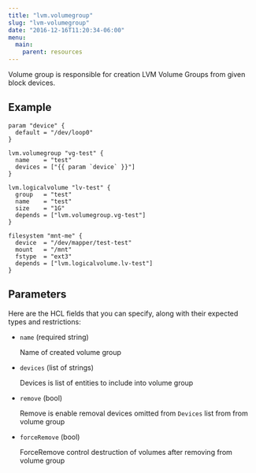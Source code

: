 ```yaml
---
title: "lvm.volumegroup"
slug: "lvm-volumegroup"
date: "2016-12-16T11:20:34-06:00"
menu:
  main:
    parent: resources
---
```



Volume group is responsible for creation LVM Volume Groups
from given block devices.


## Example

```hcl
param "device" {
  default = "/dev/loop0"
}

lvm.volumegroup "vg-test" {
  name    = "test"
  devices = ["{{ param `device` }}"]
}

lvm.logicalvolume "lv-test" {
  group   = "test"
  name    = "test"
  size    = "1G"
  depends = ["lvm.volumegroup.vg-test"]
}

filesystem "mnt-me" {
  device  = "/dev/mapper/test-test"
  mount   = "/mnt"
  fstype  = "ext3"
  depends = ["lvm.logicalvolume.lv-test"]
}

```


## Parameters

Here are the HCL fields that you can specify, along with their expected types
and restrictions:


- `name` (required string)

  Name of created volume group

- `devices` (list of strings)

  Devices is list of entities to include into volume group

- `remove` (bool)

  Remove is enable removal devices omitted from `Devices` list from
from volume group

- `forceRemove` (bool)

  ForceRemove control destruction of volumes after removing
from volume group


